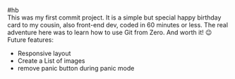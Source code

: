 #hb<br />
This was my first commit project. It is a simple but special happy birthday card to my cousin, also front-end dev, coded in 60 minutes or less. The real adventure here was to learn how to use Git from Zero. And worth it! 😉 <br />
Future features:<br />
- Responsive layout<br />
- Create a List of images<br />
- remove panic button during panic mode<br />
